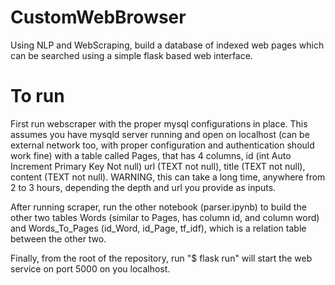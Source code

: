 # CustomWebBrowser
Using NLP and WebScraping, build a database of indexed web pages which can be searched using a simple flask based web interface.

# To run

First run webscraper with the proper mysql configurations in place. This assumes you have mysqld server running and open on localhost 
(can be external network too, with proper configuration and authentication should work fine) with a table called Pages, that has 4 columns, id (int Auto Increment Primary Key Not null)
url (TEXT not null), title (TEXT not null), content (TEXT not null). WARNING, this can take a long time, anywhere from 2 to 3 hours, depending the depth and url you provide as inputs.

After running scraper, run the other notebook (parser.ipynb) to build the other two tables Words (similar to Pages, has column id, and column word) 
and Words_To_Pages (id_Word, id_Page, tf_idf), which is a relation table between the other two.

Finally, from the root of the repository, run "$ flask run" will start the web service on port 5000 on you localhost.
